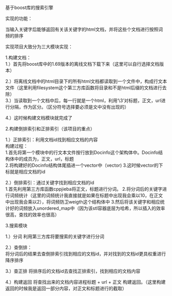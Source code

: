 
基于boost库的搜索引擎  

实现的功能：  

当输入关键字后能够返回有关该关键字的html文档，并将这些个文档进行按照词频的排序  


实现项目大致分为三大模块实现：

1.构建文档：  
  1.）首先将boost库中的1.69版本的离线文档下载下来（这里可以自行选择文档版本）  
  
  2.）将离线文档中的html目录下的所有html文档都读取到一个文件中，构成行文本文件（这里利用filesystem这个第三方库函数将目录和不是html后缀的文档进行去除）  
  3.）当读取到一个文档中后，每一行就是一个html，利用‘\3’对标题，正文，url进行分隔，作为区分。（区分符号选择要必须是文中没有出现的）  
  
  4.）这时候构建文档模块就完成了  
  
2.构建倒排索引和正排索引（该项目的重点）  

  1.）正排索引：利用文档id找到相应文档的内容  
      构建过程：  
      1.首先将第一个模块中的行文本文件按行放到Docinfo这个架构体中。Docinfo结构体中的成员为，正文，url，标题   
      2.将构建好的Docinfo结构体尾插进一个vector中（vector<Docinfo>) 
      3.这时候vector的下标就是相应文档的id  
  
  2.）倒排索引：通过关键字找到相应文档的id   
      1.首先利用第三方库函数cppjieba将正文，标题进行分词。
      2.将分词后的关键字进行词频统计（这里的词频统计我直接就是如果在标题中出现我会乘以10，在正文中出现我会乘以2），将词频防卫weigth这个结构体中
      3.然后将该关键字和相应统计好的词频放入unordered_map中（因为该stl容器底层为哈希，所以插入的效率很高，查找的效率也很高）
    
3.搜索模块  

   1.）分词
       利用第三方库将要搜索的关键字进行分词  
       
   2.）查倒排：  
       将分词后的结果去查倒排索引找到相应的文档id，并对找到的文档id更具权重进行降序排序  
       
   3.）查正排
       将排序后的文档id去查找正排索引，找到相应的文档内容
   
   4.）构建返回
       将查找出来的文档内容进程标题 + url + 正文 构建返回。（这里构建返回的时候我是返回一部分内容，对正文和标题进行的截取）
       
